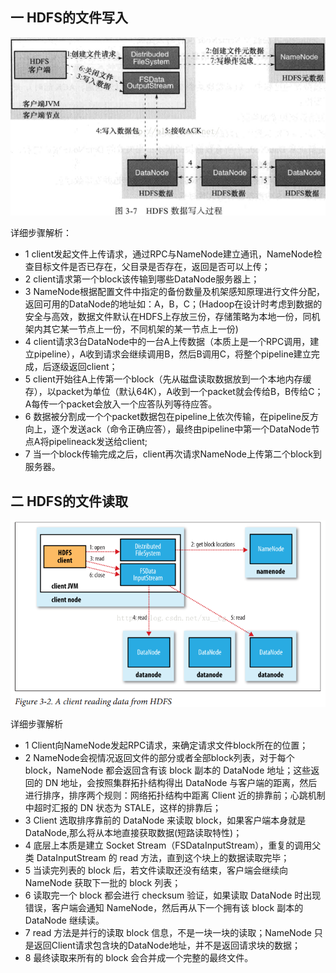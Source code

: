 ## 一 HDFS的文件写入

![](/../images/bigdata/hdfs-08.png)  

详细步骤解析：
- 1 client发起文件上传请求，通过RPC与NameNode建立通讯，NameNode检查目标文件是否已存在，父目录是否存在，返回是否可以上传；
- 2 client请求第一个block该传输到哪些DataNode服务器上；
- 3 NameNode根据配置文件中指定的备份数量及机架感知原理进行文件分配，返回可用的DataNode的地址如：A，B，C；(Hadoop在设计时考虑到数据的安全与高效，数据文件默认在HDFS上存放三份，存储策略为本地一份，同机架内其它某一节点上一份，不同机架的某一节点上一份)
- 4 client请求3台DataNode中的一台A上传数据（本质上是一个RPC调用，建立pipeline），A收到请求会继续调用B，然后B调用C，将整个pipeline建立完成，后逐级返回client；
- 5 client开始往A上传第一个block（先从磁盘读取数据放到一个本地内存缓存），以packet为单位（默认64K），A收到一个packet就会传给B，B传给C；A每传一个packet会放入一个应答队列等待应答。
- 6 数据被分割成一个个packet数据包在pipeline上依次传输，在pipeline反方向上，逐个发送ack（命令正确应答），最终由pipeline中第一个DataNode节点A将pipelineack发送给client;
- 7 当一个block传输完成之后，client再次请求NameNode上传第二个block到服务器。

## 二 HDFS的文件读取

![](/../images/bigdata/hdfs-09.png)  

详细步骤解析
- 1 Client向NameNode发起RPC请求，来确定请求文件block所在的位置； 
- 2 NameNode会视情况返回文件的部分或者全部block列表，对于每个block，NameNode 都会返回含有该 block 副本的 DataNode 地址；这些返回的 DN 地址，会按照集群拓扑结构得出 DataNode 与客户端的距离，然后进行排序，排序两个规则：网络拓扑结构中距离 Client 近的排靠前；心跳机制中超时汇报的 DN 状态为 STALE，这样的排靠后； 
- 3 Client 选取排序靠前的 DataNode 来读取 block，如果客户端本身就是DataNode,那么将从本地直接获取数据(短路读取特性)； 
- 4 底层上本质是建立 Socket Stream（FSDataInputStream），重复的调用父类 DataInputStream 的 read 方法，直到这个块上的数据读取完毕； 
- 5 当读完列表的 block 后，若文件读取还没有结束，客户端会继续向NameNode 获取下一批的 block 列表； 
- 6 读取完一个 block 都会进行 checksum 验证，如果读取 DataNode 时出现错误，客户端会通知 NameNode，然后再从下一个拥有该 block 副本的DataNode 继续读。 
- 7 read 方法是并行的读取 block 信息，不是一块一块的读取；NameNode 只是返回Client请求包含块的DataNode地址，并不是返回请求块的数据；
- 8 最终读取来所有的 block 会合并成一个完整的最终文件。